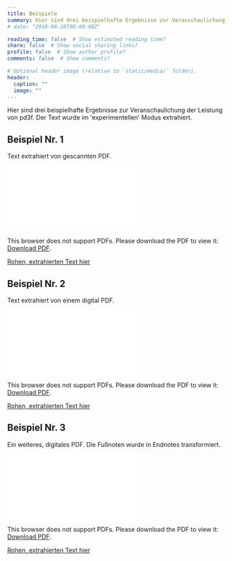 ```yaml
---
title: Beispiele
summary: Hier sind drei beispielhafte Ergebnisse zur Veranschaulichung der Leistung von pd3f. Der Text wurde im 'experimentellen' Modus extrahiert.
# date: "2018-06-28T00:00:00Z"

reading_time: false  # Show estimated reading time?
share: false  # Show social sharing links?
profile: false  # Show author profile?
comments: false  # Show comments?

# Optional header image (relative to `static/media/` folder).
header:
  caption: ""
  image: ""
---
```


Hier sind drei beispielhafte Ergebnisse zur Veranschaulichung der Leistung von pd3f. Der Text wurde im 'experimentellen' Modus extrahiert.


## Beispiel Nr. 1


Text extrahiert von gescannten PDF.


<object data="/examples/00020_08112014_Stellungnahme_RAK_Koeln_RefE_Bekaempfung_Korruption.pdf" type="application/pdf" width="100%" height="700px">
    <embed src="/examples/00020_08112014_Stellungnahme_RAK_Koeln_RefE_Bekaempfung_Korruption.pdf">
        <p>This browser does not support PDFs. Please download the PDF to view it: <a href="/examples/00020_08112014_Stellungnahme_RAK_Koeln_RefE_Bekaempfung_Korruption.pdf">Download PDF</a>.</p>
    </embed>
</object>

[Rohen, extrahierten Text hier](/examples/00020_08112014_Stellungnahme_RAK_Koeln_RefE_Bekaempfung_Korruption.txt)


## Beispiel Nr. 2

Text extrahiert von einem digital PDF.


<object data="/examples/00004_09212018_bstbk_Unwandlungsgesetz.pdf" type="application/pdf" width="100%" height="700px">
    <embed src="/examples/00004_09212018_bstbk_Unwandlungsgesetz.pdf">
        <p>This browser does not support PDFs. Please download the PDF to view it: <a href="/examples/00004_09212018_bstbk_Unwandlungsgesetz.pdf">Download PDF</a>.</p>
    </embed>
</object>

[Rohen, extrahierten Text hier](/examples/00004_09212018_bstbk_Unwandlungsgesetz.txt)

## Beispiel Nr. 3

Ein weiteres, digitales PDF. Die Fußnoten wurde in Endnotes transformiert.

<object data="/examples/00001_112018_FU_Berlin_Richtlinie_2017_1371.pdf" type="application/pdf" width="100%" height="700px">
    <embed src="/examples/00001_112018_FU_Berlin_Richtlinie_2017_1371.pdf">
        <p>This browser does not support PDFs. Please download the PDF to view it: <a href="/examples/00001_112018_FU_Berlin_Richtlinie_2017_1371.pdf">Download PDF</a>.</p>
    </embed>
</object>

[Rohen, extrahierten Text hier](/examples/00001_112018_FU_Berlin_Richtlinie_2017_1371.txt)
